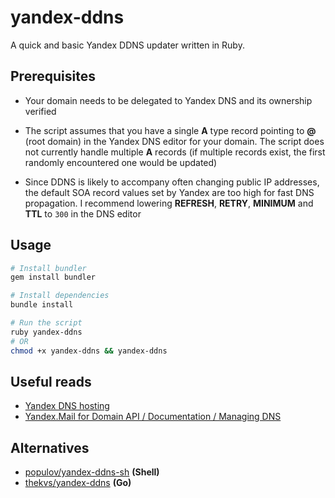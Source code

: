 # yandex-ddns
A quick and basic Yandex DDNS updater written in Ruby.

## Prerequisites
- Your domain needs to be delegated to Yandex DNS and its ownership verified

- The script assumes that you have a single **A** type record pointing to **@** (root domain) in the Yandex DNS editor for your domain. The script does not currently handle multiple **A** records (if multiple records exist, the first randomly encountered one would be updated)

- Since DDNS is likely to accompany often changing public IP addresses, the default SOA record values set by Yandex are too high for fast DNS propagation. I recommend lowering **REFRESH**, **RETRY**, **MINIMUM** and **TTL** to `300` in the DNS editor

## Usage
```sh
# Install bundler
gem install bundler

# Install dependencies
bundle install

# Run the script
ruby yandex-ddns
# OR
chmod +x yandex-ddns && yandex-ddns
```

## Useful reads
- [Yandex DNS hosting](https://yandex.com/support/domain/domain/dns.html)
- [Yandex.Mail for Domain API / Documentation / Managing DNS](https://tech.yandex.com/domain/doc/concepts/api-dns-docpage/)

## Alternatives
- [populov/yandex-ddns-sh](https://github.com/populov/yandex-ddns-sh) **(Shell)**
- [thekvs/yandex-ddns](https://github.com/thekvs/yandex-ddns) **(Go)**